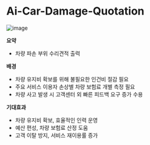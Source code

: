 # Ai-Car-Damage-Quotation

![image](https://github.com/kimmingji/Ai-Car-Damage-Quotation/assets/113088688/573cff1a-2d2c-4a96-ad25-be6dcc05f3cb)

**요약** 

- 차량 파손 부위 수리견적 출력

**배경** 

- 차량 유지비 확보를 위해 불필요한 인건비 절감 필요
- 주요 서비스 이용자 손상별 차량 보험료 개별 측정 필요
- 차량 사고 발생 시 고객센터 외 빠른 피드백 요구 증가 수용

**기대효과** 

- 차량 유지비 확보, 효율적인 인력 운영
- 예산 편성, 차량 보험료 산정 도움
- 고객 이탈 방지, 서비스 재이용률 증가

